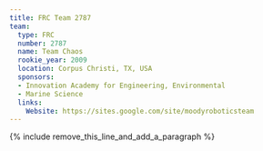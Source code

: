 ```yaml
---
title: FRC Team 2787
team:
  type: FRC
  number: 2787
  name: Team Chaos
  rookie_year: 2009
  location: Corpus Christi, TX, USA
  sponsors:
  - Innovation Academy for Engineering, Environmental
  - Marine Science
  links:
    Website: https://sites.google.com/site/moodyroboticsteam
---
```


{% include remove_this_line_and_add_a_paragraph %}